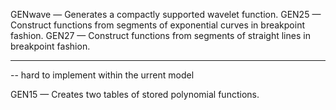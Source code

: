 GENwave — Generates a compactly supported wavelet function.
GEN25 — Construct functions from segments of exponential curves in breakpoint fashion.
GEN27 — Construct functions from segments of straight lines in breakpoint fashion.

----------------------
-- hard to implement within the urrent model

GEN15 — Creates two tables of stored polynomial functions.